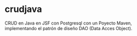 # crudjava

CRUD en Java en JSF con Postgresql con un Poyecto Maven, implementando el patrón de diseño DAO (Data Acces Object).

